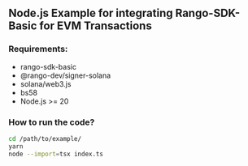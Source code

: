 ## Node.js Example for integrating Rango-SDK-Basic for EVM Transactions

### Requirements:

- rango-sdk-basic
- @rango-dev/signer-solana
- solana/web3.js
- bs58
- Node.js >= 20

### How to run the code?

```sh
cd /path/to/example/
yarn
node --import=tsx index.ts
```
